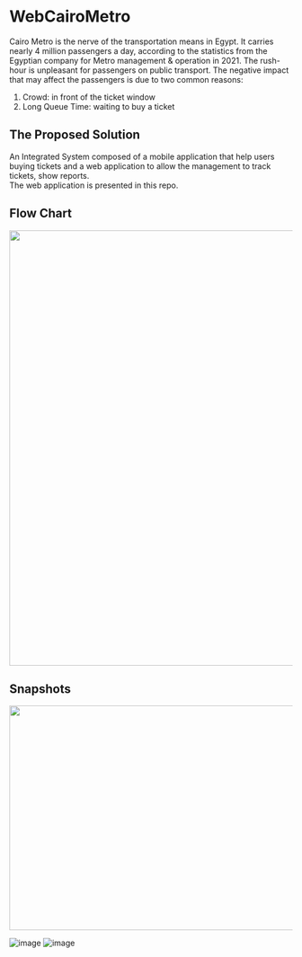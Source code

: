 # WebCairoMetro

Cairo Metro is the nerve of the transportation means in Egypt. 
It carries nearly 4 million passengers a day, according to the statistics from the Egyptian company for Metro management & operation in 2021.
The rush-hour is unpleasant for passengers on public transport. The negative impact that may affect the passengers is due to two common reasons:
1. Crowd: in front of the ticket window
2. Long Queue Time: waiting to buy a ticket

## The Proposed Solution
An Integrated System composed of a mobile application that help users buying tickets and a web application to allow the management to track tickets, show reports. <br>
The web application is presented in this repo. 

## Flow Chart
<img src="https://user-images.githubusercontent.com/47760339/193697552-1383471f-995e-4e5d-b1c9-7b9e02c81102.png" width="600" height="775">

## Snapshots
<img src="https://user-images.githubusercontent.com/47760339/193696234-966ead52-d6d9-414a-9e9f-c9f29b9be1e4.png" width="600" height="400">

![image](https://user-images.githubusercontent.com/47760339/193696328-29e1eaea-c17c-4ea6-b580-42e45bbd2f67.png)
![image](https://user-images.githubusercontent.com/47760339/193696415-bb0bcb1e-3dc8-4891-a77e-3e5e34ed16bb.png)




